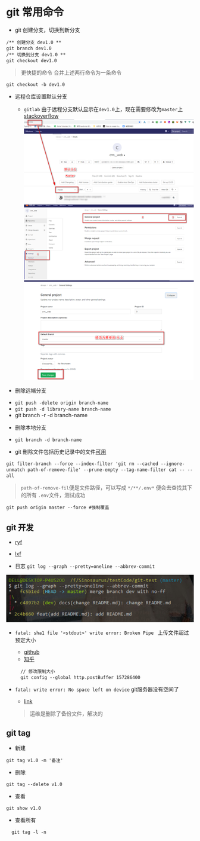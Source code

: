 # git 常用命令

+ git 创建分支，切换到新分支
```
/** 创建分支 dev1.0 **
git branch dev1.0
/** 切换到分支 dev1.0 **
git checkout dev1.0
```
> 更快捷的命令 合并上述两行命令为一条命令
```
git checkout -b dev1.0
```

+ 远程仓库设置默认分支
  + `gitlab`
  由于远程分支默认显示在`dev1.0`上，现在需要修改为`master`上 [stackoverflow](https://stackoverflow.com/questions/30987216/change-default-branch-in-gitlab)
  ![默认显示master](./../images/git/gitlab1.png)
  ![gitlab设置顺序](./../images/git/gitlab2.png)
  ![具体细节](./../images/git/gitlab3.png)

+ 删除远端分支
 - `git push -delete origin branch-name`
 - `git push -d library-name branch-name` 
 - git branch -r -d branch-name
+ 删除本地分支
 - `git branch -d branch-name`

+ git 刪除文件包括历史记录中的文件[可用](https://blog.kongfanjian.com/2015/03/02/%E6%B0%B8%E4%B9%85%E5%88%A0%E9%99%A4git%E4%BB%93%E5%BA%93%E4%B8%AD%E7%9A%84%E6%96%87%E4%BB%B6%E4%B8%8E%E5%8E%86%E5%8F%B2%E8%AE%B0%E5%BD%95/)
```
git filter-branch --force --index-filter 'git rm --cached --ignore-unmatch path-of-remove-file' --prune-empty --tag-name-filter cat -- --all
```  
> `path-of-remove-fil`便是文件路径，可以写成 `*/**/.env*` 便会去查找其下的所有 `.env`文件，测试成功

```
git push origin master --force #强制覆盖
```

## git 开发
+ [ryf](http://www.ruanyifeng.com/blog/2012/07/git.html)
+ [lxf](https://www.liaoxuefeng.com/wiki/896043488029600/900005860592480)

+ 日志 `git log --graph --pretty=oneline --abbrev-commit`

 ![git-log](./../images/git/20190823101026.jpg)

+ `fatal: sha1 file '<stdout>' write error: Broken Pipe ` 上传文件超过预定大小
  - [github](https://github.com/git-lfs/git-lfs/issues/2428)
  - [知乎](https://zhuanlan.zhihu.com/p/40634410)

  ```
    // 修改限制大小
    git config --global http.postBuffer 157286400
  ```
+ `fatal: write error: No space left on device` git服务器没有空间了
  - [link](https://blog.csdn.net/jia4525036/article/details/52094763)
  
  > 运维是删除了备份文件，解决的

## git tag

+ 新建

```
git tag v1.0 -m '备注'
```

+ 删除

```
git tag --delete v1.0
```

+ 查看

```
git show v1.0
```
  
  - 查看所有

  ```
    git tag -l -n
  ```